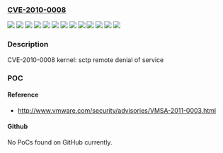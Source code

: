 ### [CVE-2010-0008](https://cve.mitre.org/cgi-bin/cvename.cgi?name=CVE-2010-0008)
![](https://img.shields.io/static/v1?label=Product&message=Red%20Hat%20Enterprise%20Linux%204&color=blue)
![](https://img.shields.io/static/v1?label=Product&message=Red%20Hat%20Enterprise%20Linux%204.7%20Z%20Stream&color=blue)
![](https://img.shields.io/static/v1?label=Product&message=Red%20Hat%20Enterprise%20Linux%205&color=blue)
![](https://img.shields.io/static/v1?label=Product&message=Red%20Hat%20Enterprise%20Linux%205.2%20Z%20Stream&color=blue)
![](https://img.shields.io/static/v1?label=Product&message=Red%20Hat%20Enterprise%20Linux%205.3.Z%20-%20Server%20Only&color=blue)
![](https://img.shields.io/static/v1?label=Product&message=Red%20Hat%20Enterprise%20Virtualization%20for%20RHEL-5&color=blue)
![](https://img.shields.io/static/v1?label=Version&message=!%200%3A2.6.18-128.14.1.el5%20&color=brighgreen)
![](https://img.shields.io/static/v1?label=Version&message=!%200%3A2.6.18-164.15.1.el5%20&color=brighgreen)
![](https://img.shields.io/static/v1?label=Version&message=!%200%3A2.6.18-92.1.38.el5%20&color=brighgreen)
![](https://img.shields.io/static/v1?label=Version&message=!%200%3A2.6.9-78.0.30.EL%20&color=brighgreen)
![](https://img.shields.io/static/v1?label=Version&message=!%200%3A2.6.9-89.0.23.EL%20&color=brighgreen)
![](https://img.shields.io/static/v1?label=Version&message=!%200%3A5.4-2.1.10.el5_4rhev2_1%20&color=brighgreen)
![](https://img.shields.io/static/v1?label=Vulnerability&message=Improper%20Restriction%20of%20Operations%20within%20the%20Bounds%20of%20a%20Memory%20Buffer&color=brighgreen)

### Description

CVE-2010-0008 kernel: sctp remote denial of service

### POC

#### Reference
- http://www.vmware.com/security/advisories/VMSA-2011-0003.html

#### Github
No PoCs found on GitHub currently.

